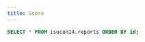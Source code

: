 ```yaml
---
title: Score
---
```


```sql scores
SELECT * FROM isucon14.reports ORDER BY id;
```

<LineChart data={scores} x=created_at y=score />

<DataTable data={scores}>
  <Column id=id />
  <Column id=created_at fmt="hh:mm:ss" />
  <Column id=score contentType=colorscale />
  <Column id=hash />
  <Column id=comment />
</DataTable>
